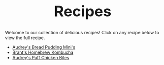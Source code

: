 <header style="text-align: center; font-size: 3rem; font-weight: bold; margin-bottom: 2rem;">Recipes</header>

Welcome to our collection of delicious recipes! Click on any recipe below to view the full recipe.

- [Audrey's Bread Pudding Mini's](./bread-pudding.md)
- [Brant's Homebrew Kombucha](./brant_kombucha.md)
- [Audrey's Puff Chicken Bites](./puff-chicken.md)

